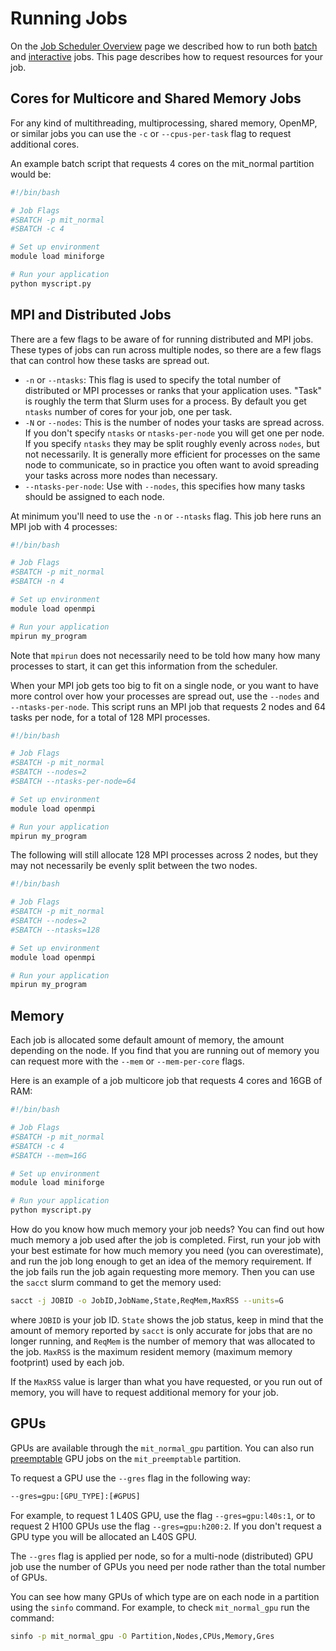 # Running Jobs

On the [Job Scheduler Overview](overview.md) page we described how to run both [batch](overview.md#batch-jobs) and [interactive](overview.md#interactive-jobs) jobs. This page describes how to request resources for your job.

## Cores for Multicore and Shared Memory Jobs

For any kind of multithreading, multiprocessing, shared memory, OpenMP, or similar jobs you can use the `-c` or `--cpus-per-task` flag to request additional cores.

An example batch script that requests 4 cores on the mit_normal partition would be:

```bash
#!/bin/bash

# Job Flags
#SBATCH -p mit_normal
#SBATCH -c 4

# Set up environment
module load miniforge

# Run your application
python myscript.py
```

## MPI and Distributed Jobs

There are a few flags to be aware of for running distributed and MPI jobs. These types of jobs can run across multiple nodes, so there are a few flags that can control how these tasks are spread out.

- `-n` or `--ntasks`: This flag is used to specify the total number of distributed or MPI processes or ranks that your application uses. "Task" is roughly the term that Slurm uses for a process. By default you get `ntasks` number of cores for your job, one per task.
- `-N` or `--nodes`: This is the number of nodes your tasks are spread across. If you don't specify `ntasks` or `ntasks-per-node` you will get one per node. If you specify `ntasks` they may be split roughly evenly across `nodes`, but not necessarily. It is generally more efficient for processes on the same node to communicate, so in practice you often want to avoid spreading your tasks across more nodes than necessary. 
- `--ntasks-per-node`: Use with `--nodes`, this specifies how many tasks should be assigned to each node.

At minimum you'll need to use the `-n` or `--ntasks` flag. This job here runs an MPI job with 4 processes:

```bash
#!/bin/bash

# Job Flags
#SBATCH -p mit_normal
#SBATCH -n 4

# Set up environment
module load openmpi

# Run your application
mpirun my_program
```

Note that `mpirun` does not necessarily need to be told how many how many processes to start, it can get this information from the scheduler.

When your MPI job gets too big to fit on a single node, or you want to have more control over how your processes are spread out, use the `--nodes` and `--ntasks-per-node`. This script runs an MPI job that requests 2 nodes and 64 tasks per node, for a total of 128 MPI processes.

```bash
#!/bin/bash

# Job Flags
#SBATCH -p mit_normal
#SBATCH --nodes=2
#SBATCH --ntasks-per-node=64

# Set up environment
module load openmpi

# Run your application
mpirun my_program
```

The following will still allocate 128 MPI processes across 2 nodes, but they may not necessarily be evenly split between the two nodes.

```bash
#!/bin/bash

# Job Flags
#SBATCH -p mit_normal
#SBATCH --nodes=2
#SBATCH --ntasks=128

# Set up environment
module load openmpi

# Run your application
mpirun my_program
```

## Memory

Each job is allocated some default amount of memory, the amount depending on the node. If you find that you are running out of memory you can request more with the `--mem` or `--mem-per-core` flags.

Here is an example of a job multicore job that requests 4 cores and 16GB of RAM:

```bash
#!/bin/bash

# Job Flags
#SBATCH -p mit_normal
#SBATCH -c 4
#SBATCH --mem=16G

# Set up environment
module load miniforge

# Run your application
python myscript.py
```

How do you know how much memory your job needs? You can find out how much memory a job used after the job is completed. First, run your job with your best estimate for how much memory you need (you can overestimate), and run the job long enough to get an idea of the memory requirement. If the job fails run the job again requesting more memory. Then you can use the `sacct` slurm command to get the memory used:

```bash
sacct -j JOBID -o JobID,JobName,State,ReqMem,MaxRSS --units=G
```

where `JOBID` is your job ID. `State` shows the job status, keep in mind
that the amount of memory reported by `sacct` is only accurate for jobs that are no longer running, and `ReqMem` is the number of memory that was allocated to the job. `MaxRSS` is the maximum resident memory (maximum memory footprint) used by each job.

If the `MaxRSS` value is larger than what you have requested, or you run out of memory, you will have to request additional memory for your job.

## GPUs

GPUs are available through the `mit_normal_gpu` partition. You can also run [preemptable](./overview.md#preemptable-jobs) GPU jobs on the `mit_preemptable` partition.

To request a GPU use the `--gres` flag in the following way:

```bash
--gres=gpu:[GPU_TYPE]:[#GPUS]
```

For example, to request 1 L40S GPU, use the flag `--gres=gpu:l40s:1`, or to request 2 H100 GPUs use the flag `--gres=gpu:h200:2`. If you don't request a GPU type you will be allocated an L40S GPU.

The `--gres` flag is applied per node, so for a multi-node (distributed) GPU job use the number of GPUs you need per node rather than the total number of GPUs.

You can see how many GPUs of which type are on each node in a partition using the `sinfo` command. For example, to check `mit_normal_gpu` run the command:

```bash
sinfo -p mit_normal_gpu -O Partition,Nodes,CPUs,Memory,Gres
```


